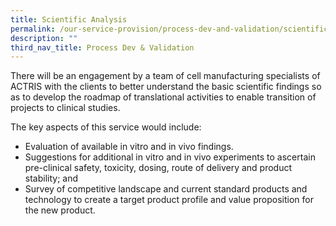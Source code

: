 ```yaml
---
title: Scientific Analysis
permalink: /our-service-provision/process-dev-and-validation/scientific-analysis/
description: ""
third_nav_title: Process Dev & Validation
---
```

There will be an engagement by a team of cell manufacturing specialists of ACTRIS with the clients to better understand the basic scientific findings so as to develop the roadmap of translational activities to enable transition of projects to clinical studies.

The key aspects of this service would include:

*   Evaluation of available in vitro and in vivo findings.
*   Suggestions for additional in vitro and in vivo experiments to ascertain pre-clinical safety, toxicity, dosing, route of delivery and product stability; and
*   Survey of competitive landscape and current standard products and technology to create a target product profile and value proposition for the new product.